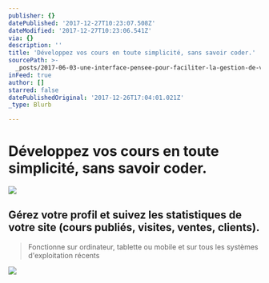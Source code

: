 ```yaml
---
publisher: {}
datePublished: '2017-12-27T10:23:07.508Z'
dateModified: '2017-12-27T10:23:06.541Z'
via: {}
description: ''
title: 'Développez vos cours en toute simplicité, sans savoir coder.'
sourcePath: >-
  _posts/2017-06-03-une-interface-pensee-pour-faciliter-la-gestion-de-votre-espa.md
inFeed: true
author: []
starred: false
datePublishedOriginal: '2017-12-26T17:04:01.021Z'
_type: Blurb

---
```

# Développez vos cours en toute simplicité, sans savoir coder.
![](https://the-grid-user-content.s3-us-west-2.amazonaws.com/aaed35a6-0bff-4447-b067-9e65d814755c.png)

## Gérez votre profil et suivez les statistiques de votre site (cours publiés, visites, ventes, clients).

> Fonctionne sur ordinateur, tablette ou mobile et sur tous les systèmes d'exploitation récents

![](https://the-grid-user-content.s3-us-west-2.amazonaws.com/8a593965-1730-4481-8f59-112773521ba1.png)